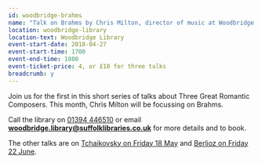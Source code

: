 ```yaml
---
id: woodbridge-brahms
name: "Talk on Brahms by Chris Milton, director of music at Woodbridge School"
location: woodbridge-library
location-text: Woodbridge Library
event-start-date: 2018-04-27
event-start-time: 1700
event-end-time: 1800
event-ticket-price: 4, or £10 for three talks
breadcrumb: y
---
```


Join us for the first in this short series of talks about Three Great Romantic Composers. This month, Chris Milton will be focussing on Brahms.

Call the library on [01394 446510](tel:01394446510) or email **woodbridge.library@suffolklibraries.co.uk** for more details and to book.

The other talks are on [Tchaikovsky on Friday 18 May](/events/woodbridge-2018-05-18-tchaikovsky-talk/) and [Berlioz on Friday 22 June](/events/woodbridge-2018-06-22-berlioz-talk/).
